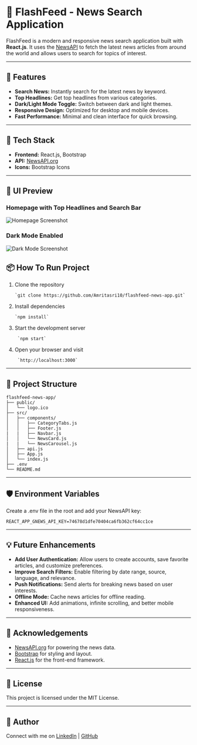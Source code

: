 # 📰 FlashFeed - News Search Application

FlashFeed is a modern and responsive news search application built with **React.js**. It uses the [NewsAPI](https://newsapi.org/) to fetch the latest news articles from around the world and allows users to search for topics of interest.

---

## 🚀 Features

- **Search News:** Instantly search for the latest news by keyword.
- **Top Headlines:** Get top headlines from various categories.
- **Dark/Light Mode Toggle:** Switch between dark and light themes.
- **Responsive Design:** Optimized for desktop and mobile devices.
- **Fast Performance:** Minimal and clean interface for quick browsing.

---

## 🔧 Tech Stack

- **Frontend:** React.js, Bootstrap
- **API:** [NewsAPI.org](https://newsapi.org/)
- **Icons:** Bootstrap Icons

---

## 📸 UI Preview

### Homepage with Top Headlines and Search Bar
![Homepage Screenshot](src/screenshot.png)

### Dark Mode Enabled
![Dark Mode Screenshot](src/screenshot2.png)


## 📦 How To Run Project

1. Clone the repository
   
       `git clone https://github.com/Amritasri10/flashfeed-news-app.git`

2. Install dependencies

       `npm install`

3. Start the development server

        `npm start`

4. Open your browser and visit 

        `http://localhost:3000`

---

## 📁 Project Structure

```
flashfeed-news-app/
├── public/
│   └── logo.ico
├── src/
│   ├── components/
│   │   ├── CategoryTabs.js
│   │   ├── Footer.js
|   |   ├── Navbar.js
│   │   └── NewsCard.js
|   |   └── NewsCarousel.js
│   ├── api.js
│   ├── App.js
│   └── index.js
├── .env
└── README.md
```

---

## 🛡️ Environment Variables

Create a .env file in the root and add your NewsAPI key:

 `REACT_APP_GNEWS_API_KEY=74678d1dfe70404ca6fb362cf64cc1ce`

---

## 💡 Future Enhancements

- **Add User Authentication:** Allow users to create accounts, save favorite articles, and customize preferences.
- **Improve Search Filters:** Enable filtering by date range, source, language, and relevance.
- **Push Notifications:** Send alerts for breaking news based on user interests.
- **Offline Mode:** Cache news articles for offline reading.
- **Enhanced UI:** Add animations, infinite scrolling, and better mobile responsiveness.

---

## 📄 Acknowledgements

- [NewsAPI.org](https://newsapi.org/) for powering the news data.
- [Bootstrap](https://getbootstrap.com/) for styling and layout.
- [React.js](https://react.dev/) for the front-end framework.

---

## 📌 License

This project is licensed under the MIT License.

---

## 🙌 Author

Connect with me on 
[LinkedIn](https://www.linkedin.com/in/amrita-srivastava10/) | [GitHub](https://github.com/Amritasri10)
